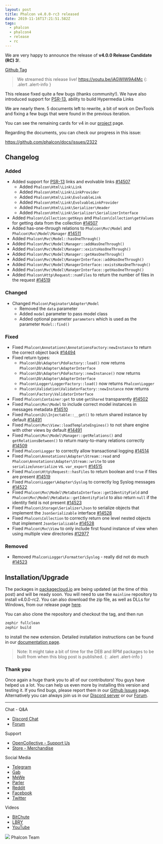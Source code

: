 ```yaml
---
layout: post
title: Phalcon v4.0.0-rc3 released
date: 2019-11-16T17:21:51.582Z
tags:
  - phalcon
  - phalcon4
  - release
  - rc
---
```

We are very happy to announce the release of **v4.0.0 Release Candidate (RC) 3**!. 

<!--more-->

[Github Tag](https://github.com/phalcon/cphalcon/releases/tag/v4.0.0-rc.3)

> We streamed this release live! <https://youtu.be/iAGWIW9A4Mc>
> {: .alert .alert-info }

This release fixed quite a few bugs (thanks community!). We have also introduced support for [PSR-13](https://www.php-fig.org/psr/psr-13), ability to build Hypermedia Links

We are nearly there. 5 documents left to rewrite, a bit of work on DevTools and fixing a few bugs that were found in the previous iteration.

You can see the remaining cards for v4 in our [project](https://github.com/phalcon/cphalcon/projects/3) page. 

Regarding the documents, you can check our progress in this issue:

<https://github.com/phalcon/docs/issues/2322>

## Changelog

### Added

* Added support for [PSR-13](https://www.php-fig.org/psr/psr-13/) links and evolvable links [\#14507](https://github.com/phalcon/cphalcon/issues/14507)
  * Added `Phalcon\Html\Link\Link`
  * Added `Phalcon\Html\Link\LinkProvider`
  * Added `Phalcon\Html\Link\EvolvableLink`
  * Added `Phalcon\Html\Link\EvolvableLinkProvider`
  * Added `Phalcon\Html\Link\Serializer\Header`
  * Added `Phalcon\Html\Link\Serializer\SerializerInterface`
* Added `Phalcon\Collection:getKeys` and `Phalcon\Collection\getValues` for getting data from the collection [\#14507](https://github.com/phalcon/cphalcon/issues/14507)
* Added has-one-through relations to `Phalcon\Mvc\Model` and `Phalcon\Mvc\Model\Manager` [\#14511](https://github.com/phalcon/cphalcon/pull/14511)
* Added `Phalcon\Mvc\Model::hasOneThrough()`
* Added `Phalcon\Mvc\Model\Manager::addHasOneThrough()`
* Added `Phalcon\Mvc\Model\Manager::existsHasOneThrough()`
* Added `Phalcon\Mvc\Model\Manager::getHasOneThrough()`
* Added `Phalcon\Mvc\Model\ManagerInterface::addHasOneThrough()`
* Added `Phalcon\Mvc\Model\ManagerInterface::existsHasOneThrough()`
* Added `Phalcon\Mvc\Model\ManagerInterface::getHasOneThrough()`
* Added `Phalcon\Http\Request::numFiles` to return the number of files in the request [\#14519](https://github.com/phalcon/cphalcon/issues/14519)

### Changed

* Changed `Phalcon\Paginator\Adapter\Model`
  * Removed the `data` parameter
  * Added `model` parameter to pass model class
  * Added optional parameter `parameters` which is used as the parameter `Model::find()`

### Fixed

* Fixed `Phalcon\Annotations\AnnotationsFactory:newInstance` to return the correct object back [\#14494](https://github.com/phalcon/cphalcon/pull/14494)
* Fixed return types:
  * `Phalcon\Db\Adapter\PdoFactory::load()` now returns `Phalcon\Db\Adapter\AdapterInterface`
  * `Phalcon\Db\Adapter\PdoFactory::newInstance()` now returns `Phalcon\Db\Adapter\AdapterInterface`
  * `Phalcon\Logger\LoggerFactory::load()` now returns `Phalcon\Logger`
  * `Phalcon\Validation\ValidatorFactory::newInstance` now returns `Phalcon\Factory\ValidatorInterface`
* Fixed `Phalcon\Container:get` to use `getShared` transparently [\#14502](https://github.com/phalcon/cphalcon/pull/14502)
* Fixed `Phalcon\Mvc\Model` to include correct model instances in messages metadata [\#14510](https://github.com/phalcon/cphalcon/pull/14502)
* Fixed `Phalcon\Di\Injectable::__get()` to return shared instance by default [\#14491](https://github.com/phalcon/cphalcon/issues/14491)
* Fixed `Phalcon\Mvc\View::loadTemplateEngines()` to not share engine with other views by default [\#14491](https://github.com/phalcon/cphalcon/issues/14491)
* Fixed `Phalcon\Mvc\Model\Manager::getRelations()` and `getRelationsBetween()` to return many-to-many relations correctly [\#14509](https://github.com/phalcon/cphalcon/pull/14509)
* Fixed `Phalcon\Logger` to correctly allow transactional logging [\#14514](https://github.com/phalcon/cphalcon/issues/14514)
* Fixed `Phalcon\Annotations\Adapter\Stream::read` and `Phalcon\Annotations\Adapter\Stream::write` to use `serialize`/`unserialize` vs. `var_export` [\#14515](https://github.com/phalcon/cphalcon/issues/14515)
* Fixed `Phalcon\Http\Request::hasFiles` to return boolean and `true` if files are present [\#14519](https://github.com/phalcon/cphalcon/issues/14519)
* Fixed `Phalcon\Logger\Adapter\Syslog` to correctly log Syslog messages [\#14522](https://github.com/phalcon/cphalcon/issues/14522)
* Fixed `Phalcon\Mvc\Model\MetaDataInterface::getIdentityField` and `Phalcon\Mvc\Model\MetaData::getIdentityField` to also return `null` if the identity field is not present [\#14523](https://github.com/phalcon/cphalcon/issues/14523) 
* Fixed `Phalcon\Storage\Serializer\Json` to serialize objects that implement the `JsonSerializable` interface [\#14528](https://github.com/phalcon/cphalcon/issues/14528) 
* Fixed `Phalcon\Collection` to correctly return one level nested objects that implement `JsonSerializable` [\#14528](https://github.com/phalcon/cphalcon/issues/14528)
* Fixed `Phalcon\Mvc\View` to only include first found instance of view when using multiple view directories [\#12977](https://github.com/phalcon/cphalcon/issues/12977)

### Removed

* Removed `Phalcon\Logger\Formatter\Syslog` - really did not do much [\#14523](https://github.com/phalcon/cphalcon/issues/14523)

## Installation/Upgrade

The packages in [packagecloud.io](https://packagecloud.io/phalcon) are being updated (at the time of this post) and will be ready soon. You will need to use the `mainline` repository to install v4.0.0-rc2. You can also download the zip file, as well as DLLs for Windows, from our release page [here](https://github.com/phalcon/cphalcon/releases/tag/v4.0.0-rc.2).

You can also clone the repository and checkout the tag, and then run

```bash
zephir fullclean
zephir build
```

to install the new extension. Detailed installation instructions can be found in our [documentation page](https://docs.phalcon.io/4.0/en/installation).

> Note: It might take a bit of time for the DEB and RPM packages to be built from when this blog post is published.
> {: .alert .alert-info }

### Thank you

Once again a huge thank you to all of our contributors! You guys have helped us a lot. You can help us even more by installing this version and testing it. If you find bugs, please report them in our [Github Issues](https://github.com/phalcon/cphalcon/issues) page. Alternatively you can always join us in our [Discord server](https://phalcon.io/discord) or our [Forum](https://phalcon.io/forum).

<hr>

Chat - Q&A

* [Discord Chat](https://phalcon.io/discord)
* [Forum](https://phalcon.link/forum)

Support

* [OpenCollective - Support Us](https://phalcon.io/fund)
* [Store - Merchandise](https://phalcon.io/store)

Social Media

* [Telegram](https://phalcon.io/telegram)
* [Gab](https://phalcon.io/gab)
* [MeWe](https://phalcon.io/mewe)
* [Parler](https://phalcon.io/parler)
* [Reddit](https://phalcon.io/reddit)
* [Facebook](https://phalcon.io/fb)
* [Twitter](https://phalcon.io/t)

Videos

* [BitChute](https://phalcon.io/bitchute)
* [LBRY](https://phalcon.io/lbry)
* [YouTube](https://phalcon.io/youtube)

![](https://assets.phalcon.io/phalcon/images/emoji/heart.png) Phalcon Team
